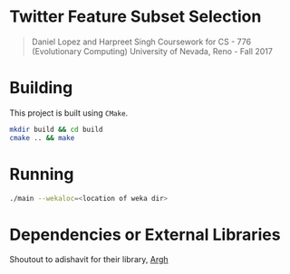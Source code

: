 # Twitter Feature Subset Selection
> Daniel Lopez and Harpreet Singh
Coursework for CS - 776 (Evolutionary Computing)
University of Nevada, Reno - Fall 2017

# Building
This project is built using `CMake`.
```bash
mkdir build && cd build
cmake .. && make
```

# Running
```bash
./main --wekaloc=<location of weka dir>
```

# Dependencies or External Libraries
Shoutout to adishavit for their library, [Argh](https://github.com/adishavit/argh)